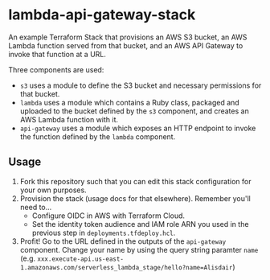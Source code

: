 # lambda-api-gateway-stack

An example Terraform Stack that provisions an AWS S3 bucket, an AWS Lambda function served from that bucket,
and an AWS API Gateway to invoke that function at a URL.

Three components are used:

* `s3` uses a module to define the S3 bucket and necessary permissions for that bucket.
* `lambda` uses a module which contains a Ruby class, packaged and uploaded to the bucket defined by
  the `s3` component, and creates an AWS Lambda function with it.
* `api-gateway` uses a module which exposes an HTTP endpoint to invoke the function defined by the
  `lambda` component.

## Usage

1. Fork this repository such that you can edit this stack configuration for your own purposes. 
2. Provision the stack (usage docs for that elsewhere). Remember you'll need to...
   * Configure OIDC in AWS with Terraform Cloud.
   * Set the identity token audience and IAM role ARN you used in the previous step in `deployments.tfdeploy.hcl`.
4. Profit! Go to the URL defined in the outputs of the `api-gateway` component. Change your name by
   using the query string paramter `name` (e.g.
   `xxx.execute-api.us-east-1.amazonaws.com/serverless_lambda_stage/hello?name=Alisdair`)
